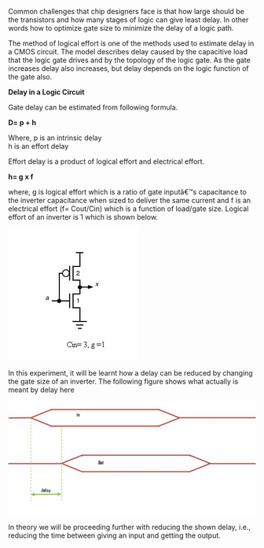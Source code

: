 Common challenges that chip designers face is that how large should be the transistors and how many stages of logic can give least delay. In other words how to optimize gate size to minimize the delay of a logic path.  

The method of logical effort is one of the methods used to estimate delay in a CMOS circuit. The model describes delay caused by the capacitive load that the logic gate drives and by the topology of the logic gate. As the gate increases delay also increases, but delay depends on the logic function of the gate also.  

**Delay in a Logic Circuit**

Gate delay can be estimated from following formula.  

**D= p + h**

Where, p is an intrinsic delay  
h is an effort delay  

Effort delay is a product of logical effort and electrical effort.  

**h= g x f**

where, g is logical effort which is a ratio of gate inputâ€™s capacitance to the inverter capacitance when sized to deliver the same current and f is an electrical effort (f= Cout/Cin) which is a function of load/gate size. Logical effort of an inverter is 1 which is shown below.  

<img src="images/gateIntro1.jpg">  

In this experiment, it will be learnt how a delay can be reduced by changing the gate size of an inverter. The following figure shows what actually is meant by delay here  

<img src="images/dintro.jpg">  

In theory we will be proceeding further with reducing the shown delay, i.e., reducing the time between giving an input and getting the output.    
 
